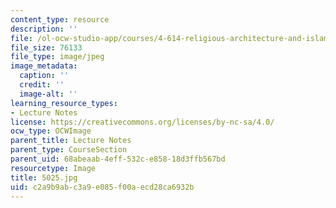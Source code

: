 ```yaml
---
content_type: resource
description: ''
file: /ol-ocw-studio-app/courses/4-614-religious-architecture-and-islamic-cultures-fall-2002/c2a9b9abc3a9e085f00aecd28ca6932b_5025.jpg
file_size: 76133
file_type: image/jpeg
image_metadata:
  caption: ''
  credit: ''
  image-alt: ''
learning_resource_types:
- Lecture Notes
license: https://creativecommons.org/licenses/by-nc-sa/4.0/
ocw_type: OCWImage
parent_title: Lecture Notes
parent_type: CourseSection
parent_uid: 68abeaab-4eff-532c-e858-18d3ffb567bd
resourcetype: Image
title: 5025.jpg
uid: c2a9b9ab-c3a9-e085-f00a-ecd28ca6932b
---
```

